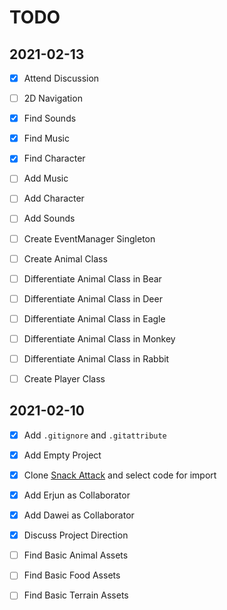 



# TODO






## 2021-02-13
- [x] Attend Discussion
- [ ] 2D Navigation
- [x] Find Sounds
- [x] Find Music
- [x] Find Character
- [ ] Add Music
- [ ] Add Character
- [ ] Add Sounds
- [ ] Create EventManager Singleton
- [ ] Create Animal Class
- [ ] Differentiate Animal Class in Bear
- [ ] Differentiate Animal Class in Deer
- [ ] Differentiate Animal Class in Eagle
- [ ] Differentiate Animal Class in Monkey
- [ ] Differentiate Animal Class in Rabbit
- [ ] Create Player Class





## 2021-02-10
- [x] Add `.gitignore` and `.gitattribute`
- [x] Add Empty Project
- [x] Clone [Snack Attack](https://github.com/peter201943/Snack-Attack) and select code for import
- [x] Add Erjun as Collaborator
- [x] Add Dawei as Collaborator
- [x] Discuss Project Direction
- [ ] Find Basic Animal Assets
- [ ] Find Basic Food Assets
- [ ] Find Basic Terrain Assets













